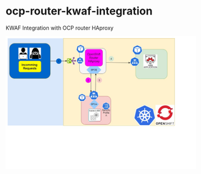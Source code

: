 # ocp-router-kwaf-integration
KWAF Integration with OCP router HAproxy

![Image of flow](https://github.com/fimal/ocp-router-kwaf-integration/blob/main/kwaf_flow.jpg)
